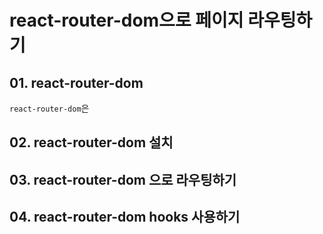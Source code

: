 # react-router-dom으로 페이지 라우팅하기

## 01. react-router-dom

`react-router-dom`은

## 02. react-router-dom 설치

## 03. react-router-dom 으로 라우팅하기

## 04. react-router-dom hooks 사용하기
